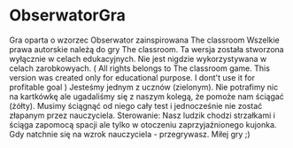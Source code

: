 # ObserwatorGra
Gra oparta o wzorzec Obserwator zainspirowana The classroom
Wszelkie prawa autorskie należą do gry The classroom. Ta wersja została stworzona wyłącznie w celach edukacyjnych. Nie jest nigdzie wykorzystywana w celach zarobkowyach. ( All rights belongs to The classroom game. This version was created only for educational purpose. I dont't use it for profitable goal )
Jesteśmy jednym z ucznów (zielonym). Nie potrafimy nic na kartkówkę ale ugadaliśmy się z naszym kolegą, że pomoże nam ściągać (żółty). Musimy ściągnąć od niego cały test i jednocześnie nie zostać złapanym przez nauczyciela. 
Sterowanie:
Nasz ludzik chodzi strzałkami i ściąga zapomocą spacji ale tylko w otoczeniu zaprzyjaźnionego kujonka. Gdy natchnie się na wzrok nauczyciela - przegrywasz. 
Miłej gry ;)

